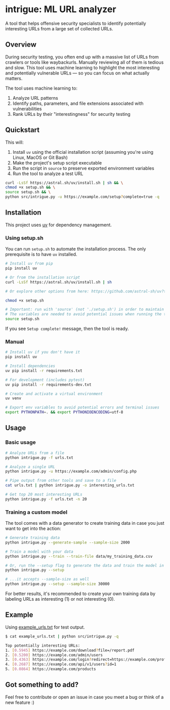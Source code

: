 # intrigue: ML URL analyzer

A tool that helps offensive security specialists to identify potentially interesting URLs from a large set of collected URLs.

## Overview

During security testing, you often end up with a massive list of URLs from crawlers or tools like waybackurls. Manually reviewing all of them is tedious and slow. This tool uses machine learning to highlight the most interesting and potentially vulnerable URLs — so you can focus on what actually matters.

The tool uses machine learning to:
1. Analyze URL patterns
2. Identify paths, parameters, and file extensions associated with vulnerabilities
3. Rank URLs by their "interestingness" for security testing

## Quickstart

This will:
1. Install `uv` using the official installation script (assuming you're using Linux, MacOS or Git Bash)
2. Make the project's setup script executable
3. Run the script in `source` to preserve exported environment variables
4. Run the tool to analyze a test URL

```bash
curl -LsSf https://astral.sh/uv/install.sh | sh && \
chmod +x setup.sh && \
source setup.sh && \
python src/intrigue.py -u https://example.com/setup?complete=true -q
```

## Installation

This project uses [uv](https://github.com/astral-sh/uv) for dependency management.

### Using setup.sh

You can run `setup.sh` to automate the installation process. The only prerequisite is to have `uv` installed.

```bash
# Install uv from pip
pip install uv

# Or from the installation script
curl -LsSf https://astral.sh/uv/install.sh | sh

# Or explore other options from here: https://github.com/astral-sh/uv?tab=readme-ov-file#installation
```

```bash
chmod +x setup.sh

# Important: run with 'source' (not './setup.sh') in order to maintain exported variables
# The variables are needed to avoid potential issues when running the tool
source setup.sh
```

If you see `Setup complete!` message, then the tool is ready.

### Manual

```bash
# Install uv if you don't have it
pip install uv

# Install dependencies
uv pip install -r requirements.txt

# For development (includes pytest)
uv pip install -r requirements-dev.txt

# Create and activate a virtual environment
uv venv

# Export env variables to avoid potential errors and terminal issues
export PYTHONPATH=. && export PYTHONIOENCODING=utf-8
```

## Usage

### Basic usage

```bash
# Analyze URLs from a file
python intrigue.py -f urls.txt

# Analyze a single URL
python intrigue.py -u https://example.com/admin/config.php

# Pipe output from other tools and save to a file
cat urls.txt | python intrigue.py -o interesting_urls.txt

# Get top 20 most interesting URLs
python intrigue.py -f urls.txt -n 20
```

### Training a custom model

The tool comes with a data generator to create training data in case you just want to get into the action:

```bash
# Generate training data
python intrigue.py --generate-sample --sample-size 2000

# Train a model with your data
python intrigue.py --train --train-file data/my_training_data.csv

# Or, run the --setup flag to generate the data and train the model in one step
python intrigue.py --setup

# ...it accepts --sample-size as well
python intrigue.py --setup --sample-size 30000
```

For better results, it's recommended to create your own training data by labeling URLs as interesting (1) or not interesting (0).

## Example

Using [example_urls.txt](https://github.com/altperfect/intrigue/blob/main/example_urls.txt) for test output.

```bash
$ cat example_urls.txt | python src/intrigue.py -q

Top potentially interesting URLs:
1. [0.5945] https://example.com/download?file=/report.pdf
2. [0.5200] https://example.com/admin/users
3. [0.4363] https://example.com/login?redirect=https://example.com/profile
4. [0.2687] https://example.com/api/v1/users?id=1
5. [0.0864] https://example.com/products
```

## Got something to add?

Feel free to contribute or open an issue in case you meet a bug or think of a new feature :)
